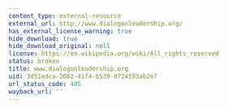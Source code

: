 ```yaml
---
content_type: external-resource
external_url: http://www.dialogonleadership.org/
has_external_license_warning: true
hide_download: true
hide_download_original: null
license: https://en.wikipedia.org/wiki/All_rights_reserved
status: broken
title: www.dialogonleadership.org
uid: 3d51edca-2662-41f4-b539-0724593ab2e7
url_status_code: 405
wayback_url: ''
---
```

